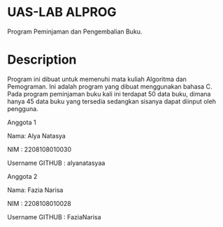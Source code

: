 # UAS-LAB ALPROG
Program Peminjaman dan Pengembalian Buku.

# Description
Program ini dibuat untuk memenuhi mata kuliah Algoritma dan Pemograman.
Ini adalah program yang dibuat menggunakan bahasa C. Pada program peminjaman buku kali ini
terdapat 50 data buku, dimana hanya 45 data buku yang tersedia sedangkan sisanya dapat diinput oleh pengguna.

Anggota 1

Nama: Alya Natasya

NIM : 2208108010030

Username GITHUB : alyanatasyaa


Anggota 2

Nama: Fazia Narisa

NIM : 2208108010028

Username GITHUB : FaziaNarisa

